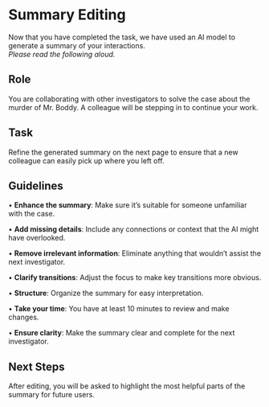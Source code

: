 # Summary Editing

Now that you have completed the task, we have used an AI model to generate a summary of your interactions.  
*Please read the following aloud.*

## Role

You are collaborating with other investigators to solve the case about the murder of Mr. Boddy. A colleague will be stepping in to continue your work.

## Task

Refine the generated summary on the next page to ensure that a new colleague can easily pick up where you left off.

## Guidelines

• **Enhance the summary**: Make sure it’s suitable for someone unfamiliar with the case.

• **Add missing details**: Include any connections or context that the AI might have overlooked.

• **Remove irrelevant information**: Eliminate anything that wouldn’t assist the next investigator.

• **Clarify transitions**: Adjust the focus to make key transitions more obvious.

• **Structure**: Organize the summary for easy interpretation.

• **Take your time**: You have at least 10 minutes to review and make changes.

• **Ensure clarity**: Make the summary clear and complete for the next investigator.

## Next Steps

After editing, you will be asked to highlight the most helpful parts of the summary for future users.
